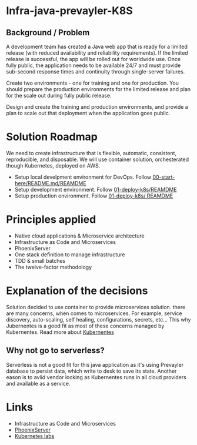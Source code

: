 # Infra-java-prevayler-K8S
## Background / Problem
A development team has created a Java web app that is ready for a limited release (with reduced availability and reliability requirements). If the limited release is successful, the app will be rolled out for worldwide use. Once fully public, the application needs to be available 24/7 and must provide sub-second response times and continuity through single-server failures.

Create two environments - one for training and one for production. You should prepare the production environments for the limited release and plan for the scale out during fully public release.

Design and create the training and production environments, and provide a plan to scale out that deployment when the application goes public.

# Solution Roadmap
We need to create infrastructure that is flexible, automatic, consistent, reproducible, and disposable. We will use container solution, orchesterated though Kubernetes, deployed on AWS.

* Setup local develpment environment for DevOps. Follow [00-start-here/README.md/REAMDME](./00-start-here/README.md)
* Setup development environment. Follow [01-deploy-k8s/REAMDME](./01-deploy-k8s/README.md)
* Setup production environment. Follow [01-deploy-k8s/ REAMDME](./01-deploy-k8s/README.md)

# Principles applied
* Native cloud applications & Microservice architecture
* Infrastructure as Code and Microservices
* PhoenixServer
* One stack definition to manage infrastructure
* TDD & small batches
* The twelve-factor methodology

# Explanation of the decisions
Solution decided to use container to provide microservices solution. there are many concerns, when comes to microservices. For example, service discovery, auto-scaling, self healing, configurations, secrets, etc... This why Jubernentes is a good fit as most of these concerns managed by Kubernentes. Read more about [Kubernentes](!https://kubernetes.io/)

## Why not go to serverless?
Serverless is not a good fit for this java application as it's using Prevayler database to persist data, which write to desk to save its state. Another eason is to avlid vendor locking as Kubernentes runs in all cloud providers and available as a service.

# Links
* Infrastructure as Code and Microservices
* [PhoenixServer](!https://martinfowler.com/bliki/PhoenixServer.html)
* [Kubernetes labs](!https://kumorilabs.com/blog/k8s-0-introduction-blog-series-kubernetes/)

